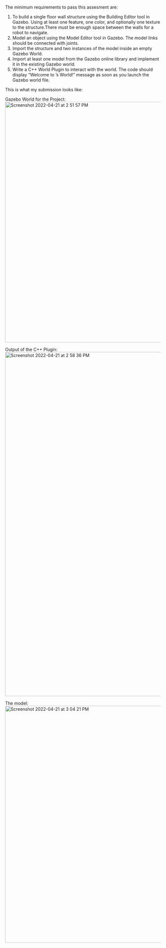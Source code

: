 The minimum requirements to pass this assesment are: 
1. To build a single floor wall structure using the Building Editor tool in Gazebo. Using at least one feature, one color, and optionally one texture to the structure.There must be enough space between the walls for a robot to navigate.
2. Model an object using the Model Editor tool in Gazebo. The model links should be connected with joints.
3. Import the structure and two instances of the model inside an empty Gazebo World.
4. Import at least one model from the Gazebo online library and implement it in the existing Gazebo world.
5. Write a C++ World Plugin to interact with the world. The code should display “Welcome to ’s World!” message as soon as you launch the Gazebo world file.

This is what my submission looks like: 

Gazebo World for the Project:
<img width="776" alt="Screenshot 2022-04-21 at 2 51 57 PM" src="https://user-images.githubusercontent.com/69090777/164423655-3438a147-dee9-4f52-beaa-a040bebdf825.png">

Output of the C++ Plugin:
<img width="1110" alt="Screenshot 2022-04-21 at 2 58 36 PM" src="https://user-images.githubusercontent.com/69090777/164424960-a580a5bd-08b5-4248-8f0b-9590a512b486.png">

The model: 
<img width="764" alt="Screenshot 2022-04-21 at 3 04 21 PM" src="https://user-images.githubusercontent.com/69090777/164426460-ac29f4b3-d608-4663-ab2f-da77863eef65.png">
